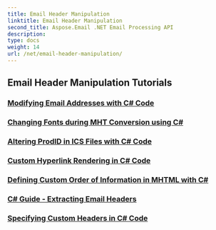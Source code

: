 ```yaml
---
title: Email Header Manipulation
linktitle: Email Header Manipulation
second_title: Aspose.Email .NET Email Processing API
description: 
type: docs
weight: 14
url: /net/email-header-manipulation/
---
```


## Email Header Manipulation Tutorials
### [Modifying Email Addresses with C# Code](./modifying-email-addresses-with-csharp-code/)
### [Changing Fonts during MHT Conversion using C#](./changing-fonts-during-mht-conversion-using-csharp/)
### [Altering ProdID in ICS Files with C# Code](./altering-prodid-in-ics-files-with-csharp-code/)
### [Custom Hyperlink Rendering in C# Code](./custom-hyperlink-rendering-in-csharp-code/)
### [Defining Custom Order of Information in MHTML with C#](./defining-custom-order-of-information-in-mhtml-with-csharp/)
### [C# Guide -  Extracting Email Headers](./csharp-guide-extracting-email-headers/)
### [Specifying Custom Headers in C# Code](./specifying-custom-headers-in-csharp-code/)
